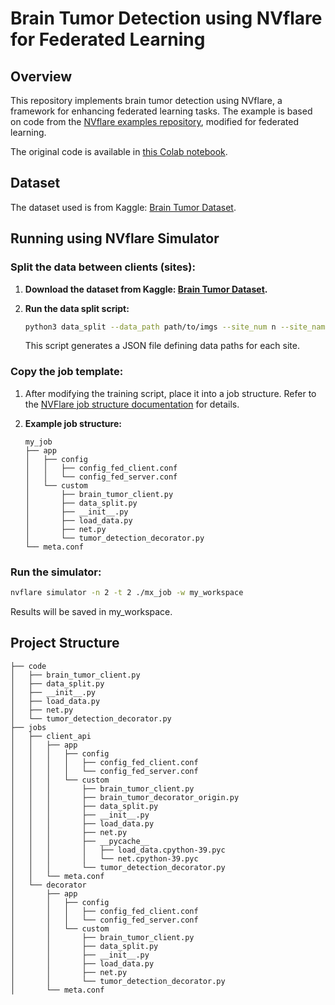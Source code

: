 # Brain Tumor Detection using NVflare for Federated Learning

## Overview

This repository implements brain tumor detection using NVflare, a framework for enhancing federated learning tasks. The example is based on code from the [NVflare examples repository](https://github.com/NVIDIA/NVFlare/tree/main/examples/hello-world/ml-to-fl/pt), modified for federated learning.

The original code is available in [this Colab notebook](https://colab.research.google.com/drive/1vgNSPBQOPAYvEkqwXc7pr3Y1KL5fRsn3).

## Dataset

The dataset used is from Kaggle: [Brain Tumor Dataset](https://www.kaggle.com/datasets/preetviradiya/brian-tumor-dataset).

## Running using NVflare Simulator

### Split the data between clients (sites):

1. **Download the dataset from Kaggle: [Brain Tumor Dataset](https://www.kaggle.com/datasets/preetviradiya/brian-tumor-dataset).**

2. **Run the data split script:**
    ```bash
    python3 data_split --data_path path/to/imgs --site_num n --site_name_prefix site --size_valid m --out_path path/to/output_dir --split_method uniform
    ```
    This script generates a JSON file defining data paths for each site.

### Copy the job template:

1. After modifying the training script, place it into a job structure. Refer to the [NVFlare job structure documentation](https://nvflare.readthedocs.io/en/latest/real_world_fl/job.html) for details.

2. **Example job structure:**
    ```
    my_job
    ├── app
    │   ├── config
    │   │   ├── config_fed_client.conf
    │   │   └── config_fed_server.conf
    │   └── custom
    │       ├── brain_tumor_client.py
    │       ├── data_split.py
    │       ├── __init__.py
    │       ├── load_data.py
    │       ├── net.py
    │       └── tumor_detection_decorator.py
    └── meta.conf
    ```

### Run the simulator:

```bash
nvflare simulator -n 2 -t 2 ./mx_job -w my_workspace
```
Results will be saved in my_workspace.
 
## Project Structure
```
├── code
│   ├── brain_tumor_client.py
│   ├── data_split.py
│   ├── __init__.py
│   ├── load_data.py
│   ├── net.py
│   └── tumor_detection_decorator.py
├── jobs
│   ├── client_api
│   │   ├── app
│   │   │   ├── config
│   │   │   │   ├── config_fed_client.conf
│   │   │   │   └── config_fed_server.conf
│   │   │   └── custom
│   │   │       ├── brain_tumor_client.py
│   │   │       ├── brain_tumor_decorator_origin.py
│   │   │       ├── data_split.py
│   │   │       ├── __init__.py
│   │   │       ├── load_data.py
│   │   │       ├── net.py
│   │   │       ├── __pycache__
│   │   │       │   ├── load_data.cpython-39.pyc
│   │   │       │   └── net.cpython-39.pyc
│   │   │       └── tumor_detection_decorator.py
│   │   └── meta.conf
│   └── decorator
│       ├── app
│       │   ├── config
│       │   │   ├── config_fed_client.conf
│       │   │   └── config_fed_server.conf
│       │   └── custom
│       │       ├── brain_tumor_client.py
│       │       ├── data_split.py
│       │       ├── __init__.py
│       │       ├── load_data.py
│       │       ├── net.py
│       │       └── tumor_detection_decorator.py
│       └── meta.conf
 ```
